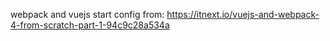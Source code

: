 webpack and vuejs start config from:
https://itnext.io/vuejs-and-webpack-4-from-scratch-part-1-94c9c28a534a
